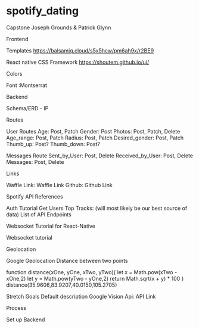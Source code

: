 # spotify_dating

Capstone
Joseph Grounds & Patrick Glynn

Frontend


Templates
https://balsamiq.cloud/s5x5hcw/pm6ah9x/r2BE9

React native CSS Framework
https://shoutem.github.io/ui/

Colors

Font :Montserrat


Backend


Schema/ERD - IP



Routes 

User Routes
Age: Post, Patch
Gender: Post
Photos: Post, Patch, Delete
Age_range: Post, Patch
Radius: Post, Patch
Desired_gender: Post, Patch
Thumb_up: Post?
Thumb_down: Post?

Messages Route
Sent_by_User: Post, Delete
Received_by_User: Post, Delete
Messages: Post, Delete


Links


Waffle Link: Waffle Link
Github: Github Link

Spotify API References


Auth Tutorial
Get Users Top Tracks: (will most likely be our best source of data)
List of API Endpoints





Websocket Tutorial for React-Native

Websocket tutorial 


Geolocation 

Google Geolocation
Distance between two points

function distance(xOne, yOne, xTwo, yTwo){
  let x = Math.pow(xTwo - xOne,2)
  let y = Math.pow(yTwo - yOne,2)
  return Math.sqrt(x + y) * 100
}
distance(35.9606,83.9207,40.0150,105.2705)





Stretch Goals
Default description 
Google Vision Api: API Link


Process

Set up Backend

